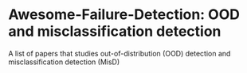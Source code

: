 # Awesome-Failure-Detection: OOD and misclassification detection
A list of papers that studies out-of-distribution (OOD) detection and misclassification detection (MisD)
